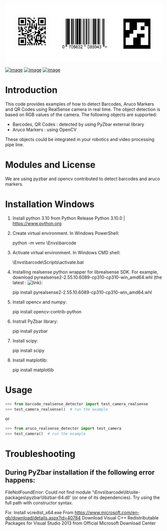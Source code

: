 ![](doc/show_examples.jpg)

[![image](https://img.shields.io/pypi/v/scikit-spatial.svg)](https://pypi.python.org/pypi/scikit-spatial)
[![image](https://anaconda.org/conda-forge/scikit-spatial/badges/version.svg)](https://anaconda.org/conda-forge/scikit-spatial)
[![image](https://img.shields.io/pypi/pyversions/scikit-spatial.svg)](https://pypi.python.org/pypi/scikit-spatial)


# Introduction

This code provides examples of how to detect Barcodes, Aruco Markers and QR Codes using RealSense camera in real time.
The object detection is based on RGB values of the camera.
The following objects are supported:

-   Barcodes, QR Codes : detected by using PyZbar external library
-   Aruco Markers : using OpenCV

These objects could be integrated in your robotics and video processing pipe line.


# Modules and License

We are using pyzbar and opencv contributed to detect barcodes and aruco markers.


# Installation Windows

1. Install python 3.10 from Python Release Python 3.10.0 | <https://www.python.org>

2. Create virtual environment. In Windows PowerShell:

    python -m venv <your path>\Envs\barcode

3. Activate virtual environment. In Windows CMD shell:

    <your path>\Envs\barcode\Scripts\activate.bat

4. Installing realsense python wrapper for librealsense SDK. For example, download pyrealsense2-2.55.10.6089-cp310-cp310-win_amd64.whl (the latest : ![link](https://github.com/IntelRealSense/librealsense/releases/download/v2.56.3/pyrealsense2-2.56.3.7838-cp310-cp310-win_amd64_beta.whl)):

    pip install pyrealsense2-2.55.10.6089-cp310-cp310-win_amd64.whl

5. Install opencv and numpy:

    pip install opencv-contrib-python

6. Instrall PyZbar library:

    pip install pyzbar

7. Install scipy:

    pip install scipy

8. Install matplotlib:

    pip install matplotlib

# Usage

```py
>>> from barcode_realsense_detector import test_camera_realsense
>>> test_camera_realsense()  # run the example

```
or
```py
>>> from aruco_realsense_detector import test_camera
>>> test_camera()  # run the example

```

# Troubleshooting

## During PyZbar installation if the following error happens: 

FileNotFoundError: Could not find module '<your path>\Envs\barcode\lib\site-packages\pyzbar\libzbar-64.dll' (or one of its dependencies). Try using the full path with constructor syntax.

Fix: Install vcredist_x64.exe From <https://www.microsoft.com/en-gb/download/details.aspx?id=40784> 
Download Visual C++ Redistributable Packages for Visual Studio 2013 from Official Microsoft Download Center